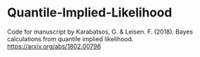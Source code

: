 # Quantile-Implied-Likelihood
Code for manuscript by Karabatsos, G. &amp; Leisen. F. (2018). Bayes calculations from quantile implied likelihood. https://arxiv.org/abs/1802.00796
